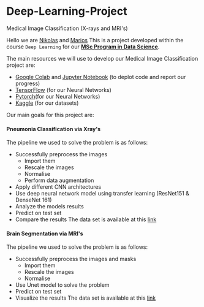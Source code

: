 # Deep-Learning-Project
Medical Image Classification (X-rays and MRI's)

Hello we are [Nikolas](https://github.com/nikolis7) and [Marios](https://github.com/votaldo)
This is a project developed within the course `Deep Learning` for our **[MSc Program in Data Science](http://msc-data-science.iit.demokritos.gr)**. 

The main resources we will use to develop our Medical Image Classification project are:
* [Google Colab](https://colab.research.google.com/?utm_source=scs-index]) and [Jupyter Notebook](https://jupyter.org/) (to deplot code and report our progress)
* [TensorFlow](https://www.tensorflow.org/resources/learn-ml?gclid=Cj0KCQjwqPGUBhDwARIsANNwjV7LnBk3geGnJ7dztoqsaVvw53xXhYAFtLdW47irptwfgUJZrakvo0EaAvxfEALw_wcB) (for our Neural Networks)
* [Pytorch](https://pytorch.org/)(for our Neural Networks)
* [Kaggle](https://www.kaggle.com/datasets) (for our datasets)

Our main goals for this project are:

#### Pneumonia Classification via Xray's  
The pipeline we used to solve the problem is as follows: 
* Successfully preprocess the images
  * Import them   
  * Rescale the images
  * Normalise 
  * Perform data augmentation 
* Apply different CNN architectures 
* Use deep neural network model using transfer learning (ResNet151 & DenseNet 161) 
* Analyze the models results 
* Predict on test set 
* Compare the results 
The data set is available at this [link](https://drive.google.com/drive/folders/1yZoXee6uN7cLmSfh5pDMJtecUiwqig7I?usp=sharing)
#### Brain Segmentation via MRI's
The pipeline we used to solve the problem is as follows: 
* Successfully preprocess the images and masks 
  * Import them   
  * Rescale the images
  * Normalise 
* Use Unet model to solve the problem 
* Predict on test set 
* Visualize the results 
The data set is available at this [link](https://drive.google.com/drive/folders/1tpQSPfnElON-4IppJS0upQVs9lIrgQ4z?usp=sharing)
